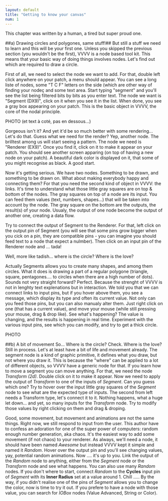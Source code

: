 ```yaml
---
layout: default
title: "Getting to know your canvas"
num: 1
---
```


This chapter was written by a human, a tired but super proud one.

##a) Drawing circles and polygones, same stuff!##
But still a stuff we need to learn and this will be your first one. Unless you skipped the previous section (you wouldn't be the first), VVVV is a node based tool kit. This means that your basic way of doing things involves nodes. Let's find out which are required to draw a circle.

First of all, we need to select the node we want to add. For that, double left click anywhere on your patch, a menu should appear. You can see a long liste of nodes, some "T C F" letters on the side (which are other way of finding your nodeç and some text area. Start typing "segment" and you'll see the list being filtered bits by bits as you enter text. The node we want is "Segment (DX9)", click on it when you see it in the list. When done, you see a gray box appearing on your patch. This is the basic object in VVVV, the core of the nodal principle.

PHOTO (et text à coté, pas en dessous...)

Gorgeous isn't it? And yet it'd be so much better with some rendering... Let's do that. Guess what we need for the render? Yep, another node. The brilltest among us will start seeing a pattern. The node we need is "Renderer (EX9)". Once you find it, click on it to make it appear on your patch. You should see another screen apparing (on top of having a new node on your patch). A beautiful dark color is displayed on it, that some of you might recognise as black. A good start.

Now it's getting serious. We have two nodes. Something to be drawn, and something to be drawn on. What about making everybody happy and connecting them? For that you need the second kind of object in VVVV: the links. It's time to understand what those little gray squares are on top & bottom of the nodes. The gray squares on top of a node are its input. You can feed them values (text, numbers, shapes...) that will be taken into account by the node. The gray square on the bottom are the outputs, the result(s) of your node. Usualy, the output of one node become the output of another one, creating a data flow.

Try to connect the output of Segment to the Renderer. For that, left click on the output pin of Segment (you will see that some pins grow bigger when you cick on a pin, they are compatible pins - you can imagine you should feed text to a node that expect a nulmber). Then click on an input pin of the Renderer node and ... tada!

Well, more like tadish... where is the circle? Where is the love?

Actually Segments allows you to create many shapes, and among them circles. What it does is drawing a part of a regular polygone (triangle, square, pentagones.... to circles when there are a high number of dots). Sounds not very straight forward? Perfect. Because the strenght of VVVV is not in lenghty text explenations but in interaction. We told you that we can connect links to input pins, but if you hover above them, you see a message, which display its type and often its current value. Not only can you feed those pins, but you can also manualy alter them. Just right click on one (that has a current value), and move your mouse (while still pressing your mouse, drag & drop like). See what's happening? The value is changing, and the results is happening in real time. Experiment with the various input pins, see which you can modify, and try to get a thick circle.

PHOTO

##b) A bit of movement
So... Where is the circle? Check. Where is the love? Still in process. Let's at least have a bit of life and movement already. The segment node is a kind of graphic primitive, it defines what you draw, but not where you draw it. This is because the "where" can be applied to a lot of different objects, so VVVV have a generic node for that. If you learn how to move a segment you can move anything. For that, we need the node *Transform (2d)*. Double click on it to make it appear. Now we need to apply the output of *Transform* to one of the inputs of *Segment*. Can you guess which one? Try to hover over the input little gray squares of the *Segment* node to see what are the expected type of inputs. The second from left needs a Transform type, let's connect it to it. Nothing happens, what a huge let down... and yet, so many inputs for the *Transform* node. Try to modify those values by right clicking on them and drag & droping. 

Good, some movement, but movement and animations are not the same things. Right now, we still respond to input from the user. This author have to confess an adoration for one of the super power of computers: random enough number generation, aka chaos. It's the easiest way to add some movement (if not chaos) to your renderer. As always, we'll need a node, it should have been named *Awesome* but instead VVVV kept it simple and named it *Random*. Hover over the output pin and you'll see changing values, yay, potential random animations. Now .... it's up to you. Link the output of the *Random* node to anything, either from the *Segment* node or the *Transform* node and see what happens. You can also use many *Random* nodes. If you don't where to start, connect *Random* to the **Cycles** input pin of *Segment* with its **Inner Radius** set at a value around 1. Chill ..... By the way, if you didn't realise one of the pins of *Segment* allows you to change the color, now is time to try it out. If you prefere to have a node with those value, you can search for *IOBox* nodes (Value Advanced, String or Color).


